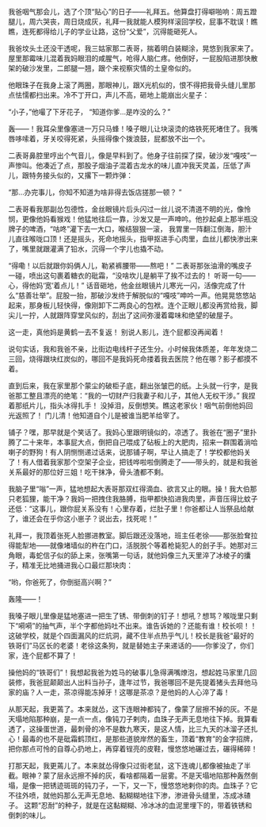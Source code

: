 我爸咽气那会儿，选了个顶“贴心”的日子——礼拜五。他算盘打得噼啪响：周五蹬腿儿，周六哭丧，周日烧成灰，礼拜一我就能人模狗样滚回学校，屁事不耽误！瞧瞧，连死都得给儿子的学业让路，这份“父爱”，沉得能砸死人。

我爸坟头土还没干透呢，我三姑家那二表哥，揣着明白装糊涂，晃悠到我家来了。屋里那霉味儿混着我妈眼泪的咸腥气，呛得人脑仁疼。他倒好，一屁股陷进那快散架的破沙发里，二郎腿一翘，跟个来视察灾情的土皇帝似的。

他眼珠子在我身上滚了两圈，那眼神儿，跟X光机似的，恨不得把我骨头缝儿里那点怯懦都扫出来。冷不丁开口，声儿不高，砸地上能崩出火星子：

“小子，”他嘬了下牙花子， “知道你爹…是咋没的么？”

轰——！我耳朵里像塞进一万只马蜂！嗓子眼儿让块滚烫的烙铁死死堵住了。我嘴唇哆嗦着，牙关咬得死紧，头摇得像个拨浪鼓，屁都放不出一个。

二表哥鼻腔里哼出个气音儿，像是早料到了。他身子往前探了探，破沙发“嘎吱”一声惨叫。他凑近了点，那股子烟油子混着古龙水的味儿直冲我天灵盖，压低了声儿，跟特务接头似的，又撂下一颗炸弹：

“那…办完事儿，你知不知道为啥非得去饭店搓那一顿？ ”

二表哥看我那副怂包德性，金丝眼镜片后头闪过一丝儿说不清道不明的光，像怜悯，更像他妈看猴戏！他猛地往后一靠，沙发又是一声呻吟。他抄起桌上那半瓶没牌子的啤酒，“咕咚”灌下去一大口，喉结狠狠一滚， 我胃里一阵翻江倒海，胆汁儿直往喉咙口顶！还是摇头，死命地摇头，指甲抠进手心肉里，血丝儿都快渗出来了，嘴里就跟灌满了铅水，沉得一个字儿也撬不动。

“得嘞！以后就跟你妈俩人儿，勒紧裤腰带——熬吧！” 二表哥那张油滑的嘴皮子一碰，喷出这句裹着糖衣的砒霜，“没啥坎儿是躺平了挨不过去的！ 听哥一句——心，得他妈‘宽’着点儿！” 话音砸地，他金丝眼镜片儿寒光一闪，活像完成了什么“慈善壮举”。屁股一抬，那破沙发终于解脱似的“嘎吱”呻吟一声。他晃晃悠悠站起来，那身板儿轻快得，像刚卸下二两良心的包袱。连个正眼儿都没再赏给我，脚尖儿一拧，人就跟阵穿堂风似的，刮出了这间弥漫着霉味和绝望的破屋子。

这一走，真他妈是黄鹤一去不复返！ 别说人影儿，连个屁都没再闻着！

说句实话，我和我爸不亲，比街边电线杆子还生分。小时候我体质差，年年发烧二三回，烧得跟块红炭似的，哪回不是我妈死命搂着我去医院？他在哪？影子都摸不着。

直到后来，我在家里那个蒙尘的破柜子底，翻出张皱巴的纸。上头就一行字，是我爸那工整且漂亮的绝笔：“我的一切财产归我妻子和儿子，其他人无权干涉。”  我捏着那纸片儿，指头冰得扎手！ 没掉泪，反倒想笑。瞧这老家伙！咽气前倒他妈回光返照了！ 门儿清！他知道自个儿是被谁当肥羊给宰了。

铺子？嘿，那早就是个笑话了。我妈心里跟明镜似的，凉透了。我爸在“圈子”里扑腾了二十来年，本事屁大点，倒把自己喂成了砧板上的大肥肉，招来一群围着淌哈喇子的野狗！有人阴恻恻递过话来，说那铺子啊，早让人搞走了！学校都他妈关了！有人借着我家那个空架子企业，把钱哗啦啦倒腾走了——带头的，就是和我爸关系最好的那位好三姐！吃干抹净，骨头渣都不剩。

我脑子里“嗡”一声，猛地想起大表哥那双红得滴血、欲言又止的眼。操！我大伯那只老狐狸，能干净？我妈一把拽住我胳膊，指甲都快掐进我肉里，声音压得比蚊子还低：“这事儿，跟你屁关系没有！心里存着，烂肚子里！你爸都让人当祭品给献了，谁还会在乎你这小崽子？说出去，找死呢！”

礼拜一，我顶着张死人脸挪进教室。脚后跟还没落地，班主任老徐——那张脸耷拉得能犁地——就像堵墙似的杵在门口，活脱脱个等着枪毙犯人的刽子手。她那对三角眼，毒蛇信子似的舔上来，张嘴第一句话，就他妈像三九天里淬了冰棱子的攮子，精准无比地捅进我心口最烂那块肉：

“哟，你爸死了，你倒挺高兴啊？”

轰隆——！

我嗓子眼儿里像是猛地塞进一把生了锈、带倒刺的钉子！想吼？想骂？喉咙里只剩下“嗬嗬”的抽气声，半个字都他妈吐不出来。谁告诉她的？还能有谁！校长呗！！ 这破学校，就是个四面漏风的烂炕洞，藏不住半点热乎气儿！校长是我爸“最好的铁哥们”马区长的老婆！老徐这条狗，就是替她主子来递话的——你爹没了，你们家，连个屁都不算了！

操他妈的“铁哥们”！我想起我爸为姓马的破事儿急得满嘴燎泡，想起姓马家里几回装修，我爸屁颠颠出人出料当孙子，逢年过节，我爸哪回不是先提着猪头去拜他马家的庙？人一走，茶凉得能冻掉牙！这哪是茶凉？是他妈的人心淬了毒！

从那天起，我更蔫了。本来就怂，这下连眼神都钝了，像蒙了层擦不掉的灰。不是天塌地陷那种崩，是一点一点，像钝刀子剌肉，血珠子无声无息地往下掉。我算看透了，这操蛋世道，最刺骨的冷不是数九寒天，是这人情，比三九天的冰溜子还扎心！最毒的也不是砒霜鹤顶红，是那些道貌岸然的畜生，顶着“教育”的金字招牌，把你那点可怜的自尊心扔地上，再穿着锃亮的皮鞋，慢悠悠地碾过去，碾得稀碎！

打那天起，我更蔫儿了。本来就怂得像只过街老鼠，这下连魂儿都像被抽走了半截。眼神？蒙了层永远擦不掉的灰，看啥都隔着一层雾。不是天塌地陷那种轰然倒塌，是像一把锈迹斑斑的钝刀子，一下，又一下，慢悠悠地剌你的肉。血珠子？它不往外喷，就他妈那么无声无息地、黏糊糊地往下渗，渗进骨头缝里，冻成冰碴子。 这颗“忍耐”的种子，就是在这黏糊糊、冷冰冰的血泥里埋下的，带着铁锈和倒刺的味儿。